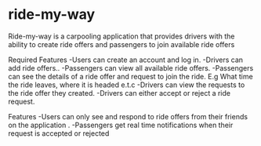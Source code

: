# ride-my-way
Ride-my-way is a carpooling application that provides drivers with the ability to create ride offers and passengers to join available ride offers

Required Features
-Users can create an account and log in.
-Drivers can add ride offers..
-Passengers can view all available ride offers.
-Passengers can see the details of a ride offer and request to join the ride. E.g What time the ride leaves, where it is headed e.t.c
-Drivers can view the requests to the ride offer they created.
-Drivers can either accept or reject a ride request.


Features
-Users can only see and respond to ride offers from their friends on the application .
-Passengers get real time notifications when their request is accepted or rejected
